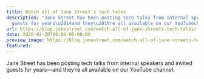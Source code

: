 ```yaml
---
title: Watch all of Jane Street's tech talks
description: "Jane Street has been posting tech talks from internal speakers andinvited
  guests for years\u2014and they\u2019re all available on our YouTubechannel:"
url: https://blog.janestreet.com/watch-all-of-jane-streets-tech-talks/
date: 2020-02-20T00:00:00-00:00
preview_image: https://blog.janestreet.com/watch-all-of-jane-streets-tech-talks/youtube-techtalks.jpg
featured:
---
```


<p>Jane Street has been posting tech talks from internal speakers and
invited guests for years—and they’re all available on our YouTube
channel:</p>
